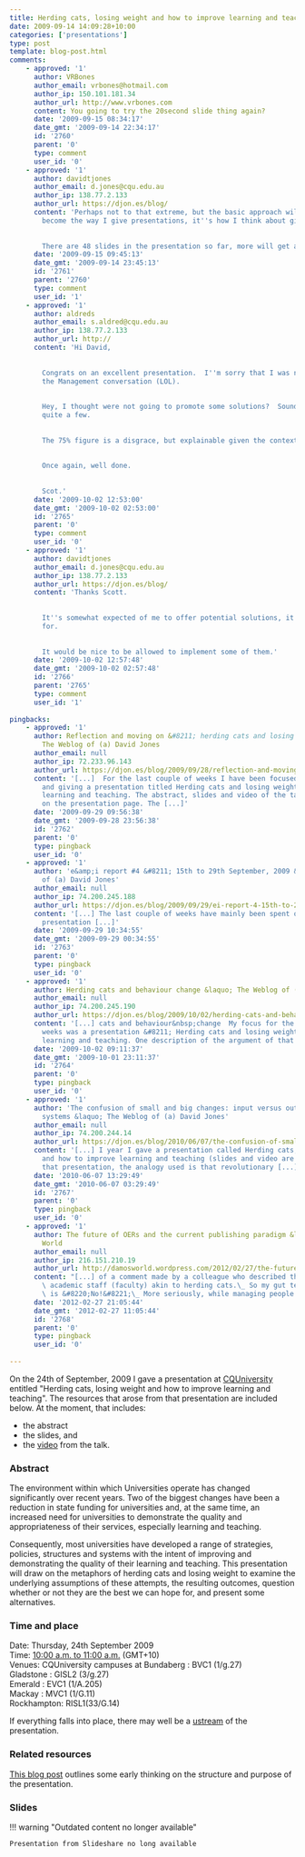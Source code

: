 ```yaml
---
title: Herding cats, losing weight and how to improve learning and teaching
date: 2009-09-14 14:09:28+10:00
categories: ['presentations']
type: post
template: blog-post.html
comments:
    - approved: '1'
      author: VRBones
      author_email: vrbones@hotmail.com
      author_ip: 150.101.181.34
      author_url: http://www.vrbones.com
      content: You going to try the 20second slide thing again?
      date: '2009-09-15 08:34:17'
      date_gmt: '2009-09-14 22:34:17'
      id: '2760'
      parent: '0'
      type: comment
      user_id: '0'
    - approved: '1'
      author: davidtjones
      author_email: d.jones@cqu.edu.au
      author_ip: 138.77.2.133
      author_url: https://djon.es/blog/
      content: 'Perhaps not to that extreme, but the basic approach will be much the same.  It''s
        become the way I give presentations, it''s how I think about giving them.
    
    
        There are 48 slides in the presentation so far, more will get added.'
      date: '2009-09-15 09:45:13'
      date_gmt: '2009-09-14 23:45:13'
      id: '2761'
      parent: '2760'
      type: comment
      user_id: '1'
    - approved: '1'
      author: aldreds
      author_email: s.aldred@cqu.edu.au
      author_ip: 138.77.2.133
      author_url: http://
      content: 'Hi David,
    
    
        Congrats on an excellent presentation.  I''m sorry that I was not there to hear
        the Management conversation (LOL).
    
    
        Hey, I thought were not going to promote some solutions?  Sounds like you offered
        quite a few.
    
    
        The 75% figure is a disgrace, but explainable given the context of your talk.
    
    
        Once again, well done.
    
    
        Scot.'
      date: '2009-10-02 12:53:00'
      date_gmt: '2009-10-02 02:53:00'
      id: '2765'
      parent: '0'
      type: comment
      user_id: '0'
    - approved: '1'
      author: davidtjones
      author_email: d.jones@cqu.edu.au
      author_ip: 138.77.2.133
      author_url: https://djon.es/blog/
      content: 'Thanks Scott.
    
    
        It''s somewhat expected of me to offer potential solutions, it''s what I get paid
        for.
    
    
        It would be nice to be allowed to implement some of them.'
      date: '2009-10-02 12:57:48'
      date_gmt: '2009-10-02 02:57:48'
      id: '2766'
      parent: '2765'
      type: comment
      user_id: '1'
    
pingbacks:
    - approved: '1'
      author: Reflection and moving on &#8211; herding cats and losing weight &laquo;
        The Weblog of (a) David Jones
      author_email: null
      author_ip: 72.233.96.143
      author_url: https://djon.es/blog/2009/09/28/reflection-and-moving-on-herding-cats-and-losing-weight/
      content: '[...]  For the last couple of weeks I have been focused on developing
        and giving a presentation titled Herding cats and losing weight: How to improve
        learning and teaching. The abstract, slides and video of the talk are all available
        on the presentation page. The [...]'
      date: '2009-09-29 09:56:38'
      date_gmt: '2009-09-28 23:56:38'
      id: '2762'
      parent: '0'
      type: pingback
      user_id: '0'
    - approved: '1'
      author: 'e&amp;i report #4 &#8211; 15th to 29th September, 2009 &laquo; The Weblog
        of (a) David Jones'
      author_email: null
      author_ip: 74.200.245.188
      author_url: https://djon.es/blog/2009/09/29/ei-report-4-15th-to-29th-september-2009/
      content: '[...] The last couple of weeks have mainly been spent on the herding cats
        presentation [...]'
      date: '2009-09-29 10:34:55'
      date_gmt: '2009-09-29 00:34:55'
      id: '2763'
      parent: '0'
      type: pingback
      user_id: '0'
    - approved: '1'
      author: Herding cats and behaviour change &laquo; The Weblog of (a) David Jones
      author_email: null
      author_ip: 74.200.245.190
      author_url: https://djon.es/blog/2009/10/02/herding-cats-and-behaviour-change/
      content: '[...] cats and behaviour&nbsp;change  My focus for the last couple of
        weeks was a presentation &#8211; Herding cats and losing weight: How to improve
        learning and teaching. One description of the argument of that presentation [...]'
      date: '2009-10-02 09:11:37'
      date_gmt: '2009-10-01 23:11:37'
      id: '2764'
      parent: '0'
      type: pingback
      user_id: '0'
    - approved: '1'
      author: 'The confusion of small and big changes: input versus output and types of
        systems &laquo; The Weblog of (a) David Jones'
      author_email: null
      author_ip: 74.200.244.14
      author_url: https://djon.es/blog/2010/06/07/the-confusion-of-small-and-big-changes-input-versus-output-and-types-of-systems/
      content: '[...] I year I gave a presentation called Herding cats, losing weight
        and how to improve learning and teaching (slides and video are available). In
        that presentation, the analogy used is that revolutionary [...]'
      date: '2010-06-07 13:29:49'
      date_gmt: '2010-06-07 03:29:49'
      id: '2767'
      parent: '0'
      type: pingback
      user_id: '0'
    - approved: '1'
      author: The future of OERs and the current publishing paradigm &laquo; Damo&#8217;s
        World
      author_email: null
      author_ip: 216.151.210.19
      author_url: http://damosworld.wordpress.com/2012/02/27/the-future-of-oers-and-the-current-publishing-paradigm/
      content: "[...] of a comment made by a colleague who described the management of\
        \ academic staff (faculty) akin to herding cats.\_ So my gut tells me the answer\
        \ is &#8220;No!&#8221;\_ More seriously, while managing people who [...]"
      date: '2012-02-27 21:05:44'
      date_gmt: '2012-02-27 11:05:44'
      id: '2768'
      parent: '0'
      type: pingback
      user_id: '0'
    
---
```

On the 24th of September, 2009 I gave a presentation at [CQUniversity](http://www.cqu.edu.au) entitled "Herding cats, losing weight and how to improve learning and teaching". The resources that arose from that presentation are included below. At the moment, that includes:

- the abstract
- the slides, and
- the [video](http://www.vimeo.com/8160473) from the talk.

### Abstract

The environment within which Universities operate has changed significantly over recent years. Two of the biggest changes have been a reduction in state funding for universities and, at the same time, an increased need for universities to demonstrate the quality and appropriateness of their services, especially learning and teaching.

Consequently, most universities have developed a range of strategies, policies, structures and systems with the intent of improving and demonstrating the quality of their learning and teaching. This presentation will draw on the metaphors of herding cats and losing weight to examine the underlying assumptions of these attempts, the resulting outcomes, question whether or not they are the best we can hope for, and present some alternatives.

### Time and place

Date: Thursday, 24th September 2009  
Time: [10:00 a.m. to 11:00 a.m.](http://www.worldtimezone.com/time/wtzresult.php?CiID=13893&forma=) (GMT+10)  
Venues: CQUniversity campuses at Bundaberg : BVC1 (1/g.27)  
Gladstone : GISL2 (3/g.27)  
Emerald : EVC1 (1/A.205)  
Mackay : MVC1 (1/G.11)  
Rockhampton: RISL1(33/G.14)

If everything falls into place, there may well be a [ustream](http://www.ustream.tv/) of the presentation.

### Related resources

[This blog post](/blog2/2009/08/06/loosing-weight-improving-learning-and-teaching-and-complex-systems/) outlines some early thinking on the structure and purpose of the presentation.

### Slides


!!! warning "Outdated content no longer available"

    Presentation from Slideshare no long available
